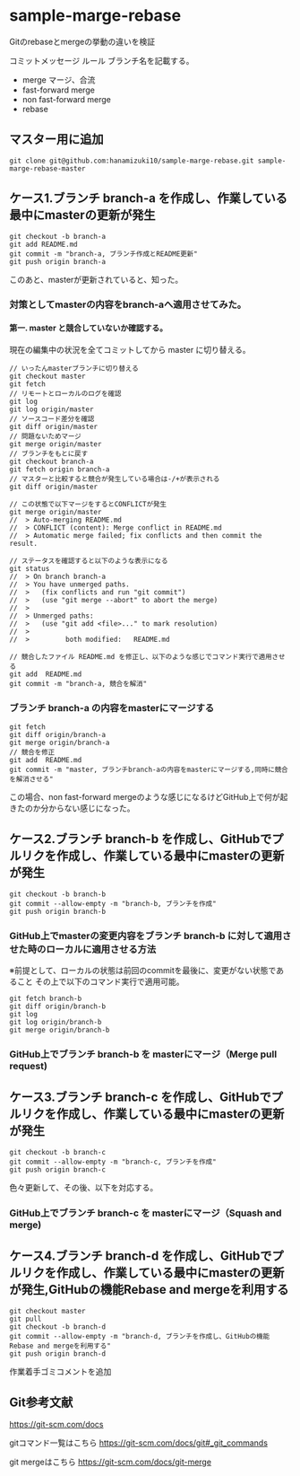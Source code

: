 # sample-marge-rebase
Gitのrebaseとmergeの挙動の違いを検証

コミットメッセージ ルール
ブランチ名を記載する。

 - merge
 マージ、合流
 - fast-forward merge
 - non fast-forward merge
 - rebase

## マスター用に追加
```
git clone git@github.com:hanamizuki10/sample-marge-rebase.git sample-marge-rebase-master
```

## ケース1.ブランチ branch-a を作成し、作業している最中にmasterの更新が発生

```
git checkout -b branch-a
git add README.md
git commit -m "branch-a, ブランチ作成とREADME更新"
git push origin branch-a
```

このあと、masterが更新されていると、知った。

### 対策としてmasterの内容をbranch-aへ適用させてみた。

#### 第一. master と競合していないか確認する。
現在の編集中の状況を全てコミットしてから master に切り替える。
```
// いったんmasterブランチに切り替える
git checkout master
git fetch
// リモートとローカルのログを確認
git log
git log origin/master
// ソースコード差分を確認
git diff origin/master
// 問題ないためマージ
git merge origin/master
// ブランチをもとに戻す
git checkout branch-a
git fetch origin branch-a
// マスターと比較すると競合が発生している場合は-/+が表示される
git diff origin/master

// この状態で以下マージをするとCONFLICTが発生
git merge origin/master
//  > Auto-merging README.md
//  > CONFLICT (content): Merge conflict in README.md
//  > Automatic merge failed; fix conflicts and then commit the result.

// ステータスを確認すると以下のような表示になる
git status
//  > On branch branch-a
//  > You have unmerged paths.
//  >   (fix conflicts and run "git commit")
//  >   (use "git merge --abort" to abort the merge)
//  > 
//  > Unmerged paths:
//  >   (use "git add <file>..." to mark resolution)
//  > 
//  >         both modified:   README.md

// 競合したファイル README.md を修正し、以下のような感じでコマンド実行で適用させる
git add  README.md 
git commit -m "branch-a, 競合を解消"
```
### ブランチ branch-a の内容をmasterにマージする
```
git fetch
git diff origin/branch-a
git merge origin/branch-a
// 競合を修正
git add  README.md 
git commit -m "master, ブランチbranch-aの内容をmasterにマージする,同時に競合を解消させる"
```
この場合、non fast-forward mergeのような感じになるけどGitHub上で何が起きたのか分からない感じになった。

## ケース2.ブランチ branch-b を作成し、GitHubでプルリクを作成し、作業している最中にmasterの更新が発生
```
git checkout -b branch-b
git commit --allow-empty -m "branch-b, ブランチを作成"
git push origin branch-b
```
### GitHub上でmasterの変更内容をブランチ branch-b に対して適用させた時のローカルに適用させる方法
※前提として、ローカルの状態は前回のcommitを最後に、変更がない状態であること
その上で以下のコマンド実行で適用可能。
```
git fetch branch-b
git diff origin/branch-b
git log 
git log origin/branch-b
git merge origin/branch-b
```

### GitHub上でブランチ branch-b を masterにマージ（Merge pull request)


## ケース3.ブランチ branch-c を作成し、GitHubでプルリクを作成し、作業している最中にmasterの更新が発生
```
git checkout -b branch-c
git commit --allow-empty -m "branch-c, ブランチを作成"
git push origin branch-c
```

色々更新して、その後、以下を対応する。

### GitHub上でブランチ branch-c を masterにマージ（Squash and merge)

## ケース4.ブランチ branch-d を作成し、GitHubでプルリクを作成し、作業している最中にmasterの更新が発生,GitHubの機能Rebase and mergeを利用する
```
git checkout master
git pull 
git checkout -b branch-d
git commit --allow-empty -m "branch-d, ブランチを作成し、GitHubの機能Rebase and mergeを利用する"
git push origin branch-d
```


作業着手ゴミコメントを追加

## Git参考文献
https://git-scm.com/docs

gitコマンド一覧はこちら
https://git-scm.com/docs/git#_git_commands

git mergeはこちら
https://git-scm.com/docs/git-merge